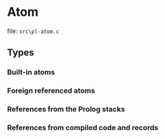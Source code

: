 # Atom

file: `src\pl-atom.c`

## Types

### Built-in atoms

### Foreign referenced atoms

### References from the Prolog stacks

### References from compiled code and records